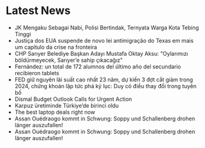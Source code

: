 # Latest News
-  JK Mengaku Sebagai Nabi, Polisi Bertindak, Ternyata Warga Kota Tebing Tinggi
-  Justiça dos EUA suspende de novo lei antimigração do Texas em mais um capítulo da crise na fronteira
-  CHP Sarıyer Belediye Başkan Adayı Mustafa Oktay Aksu: "Oylarımızı böldürmeyecek, Sarıyer’e sahip çıkacağız"
-  Fernández: un total de 172 alumnos del último año del secundario recibieron tablets
-  FED giữ nguyên lãi suất cao nhất 23 năm, dự kiến 3 đợt cắt giảm trong 2024, chứng khoán lập tức phá kỷ lục: Duy có điều thay đổi trong tuyên bố
-  Dismal Budget Outlook Calls for Urgent Action
-  Karpuz üretiminde Türkiye’de birinci oldu
-  The best laptop deals right now
-  Assan Ouédraogo kommt in Schwung: Soppy und Schallenberg drohen länger auszufallen!
-  Assan Ouédraogo kommt in Schwung: Soppy und Schallenberg drohen länger auszufallen!
